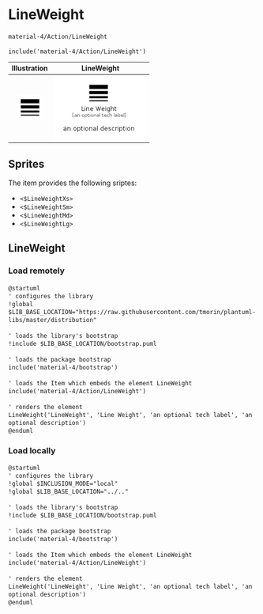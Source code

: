 # LineWeight


```text
material-4/Action/LineWeight
```

```text
include('material-4/Action/LineWeight')
```



| Illustration | LineWeight |
| :---: | :---: |
| ![illustration for Illustration](../../material-4/Action/LineWeight.png) | ![illustration for LineWeight](../../material-4/Action/LineWeight.Local.png) |



## Sprites
The item provides the following sriptes:

- `<$LineWeightXs>`
- `<$LineWeightSm>`
- `<$LineWeightMd>`
- `<$LineWeightLg>`





## LineWeight

### Load remotely
```plantuml
@startuml
' configures the library
!global $LIB_BASE_LOCATION="https://raw.githubusercontent.com/tmorin/plantuml-libs/master/distribution"

' loads the library's bootstrap
!include $LIB_BASE_LOCATION/bootstrap.puml

' loads the package bootstrap
include('material-4/bootstrap')

' loads the Item which embeds the element LineWeight
include('material-4/Action/LineWeight')

' renders the element
LineWeight('LineWeight', 'Line Weight', 'an optional tech label', 'an optional description')
@enduml
```

### Load locally
```plantuml
@startuml
' configures the library
!global $INCLUSION_MODE="local"
!global $LIB_BASE_LOCATION="../.."

' loads the library's bootstrap
!include $LIB_BASE_LOCATION/bootstrap.puml

' loads the package bootstrap
include('material-4/bootstrap')

' loads the Item which embeds the element LineWeight
include('material-4/Action/LineWeight')

' renders the element
LineWeight('LineWeight', 'Line Weight', 'an optional tech label', 'an optional description')
@enduml
```

